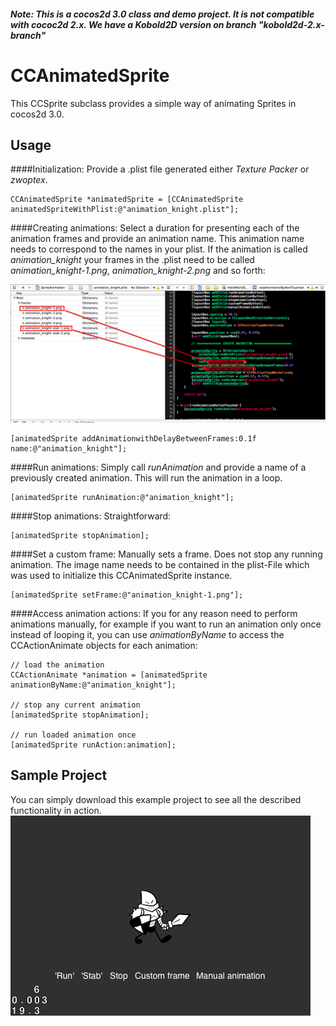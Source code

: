 ##### Note: This is a cocos2d 3.0 class and demo project. It is not compatible with cococ2d 2.x. We have a Kobold2D version on branch "kobold2d-2.x-branch"



# CCAnimatedSprite

This CCSprite subclass provides a simple way of animating Sprites in cocos2d 3.0.

## Usage


####Initialization:
Provide a .plist file generated either *Texture Packer* or *zwoptex*.

	CCAnimatedSprite *animatedSprite = [CCAnimatedSprite animatedSpriteWithPlist:@"animation_knight.plist"];

####Creating animations:
Select a duration for presenting each of the animation frames and provide an animation name. 
This animation name needs to correspond to the names in your plist. If the animation is called 
*animation_knight* your frames in the .plist need to be called *animation_knight-1.png*, *animation_knight-2.png* and so forth:

![image](AnimationNames.png)

	[animatedSprite addAnimationwithDelayBetweenFrames:0.1f name:@"animation_knight"];
####Run animations:
Simply call *runAnimation* and provide a name of a previously created animation. This will run the animation in a loop.

	[animatedSprite runAnimation:@"animation_knight"];
	
####Stop animations:
Straightforward:
	
	[animatedSprite stopAnimation];

####Set a custom frame:
Manually sets a frame. Does not stop any running animation. The image name needs to be contained in the plist-File which was used to initialize this CCAnimatedSprite instance.
    
    [animatedSprite setFrame:@"animation_knight-1.png"];
    
####Access animation actions:
If you for any reason need to perform animations manually, for example if you want to run an animation only once instead of looping it, you can use *animationByName* to access the CCActionAnimate objects for each animation:
    
    // load the animation
    CCActionAnimate *animation = [animatedSprite animationByName:@"animation_knight"];
    
    // stop any current animation
    [animatedSprite stopAnimation];
    
    // run loaded animation once
    [animatedSprite runAction:animation];
    
## Sample Project
You can simply download this example project to see all the described functionality in action.
![image](CCAnimatedSprite.png)
